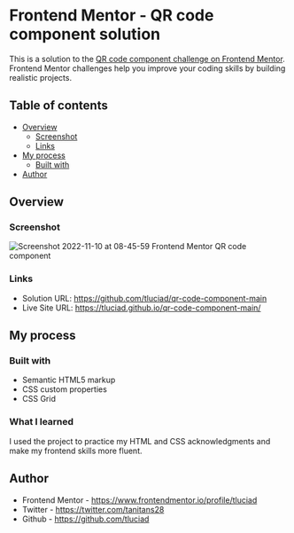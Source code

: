 # Frontend Mentor - QR code component solution

This is a solution to the [QR code component challenge on Frontend Mentor](https://www.frontendmentor.io/challenges/qr-code-component-iux_sIO_H). Frontend Mentor challenges help you improve your coding skills by building realistic projects. 

## Table of contents

- [Overview](#overview)
  - [Screenshot](#screenshot)
  - [Links](#links)
- [My process](#my-process)
  - [Built with](#built-with)
 - [Author](#author)


## Overview

### Screenshot


![Screenshot 2022-11-10 at 08-45-59 Frontend Mentor QR code component](https://user-images.githubusercontent.com/98775997/201144351-73c48e73-470f-48d4-9598-e6559ceee775.png)


### Links

- Solution URL: https://github.com/tluciad/qr-code-component-main
- Live Site URL: https://tluciad.github.io/qr-code-component-main/

## My process

### Built with

- Semantic HTML5 markup
- CSS custom properties
- CSS Grid

### What I learned

I used the project to practice my HTML and CSS acknowledgments and make my frontend skills more fluent.


## Author

- Frontend Mentor - https://www.frontendmentor.io/profile/tluciad
- Twitter - https://twitter.com/tanitans28
- Github - https://github.com/tluciad



